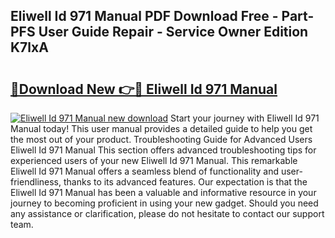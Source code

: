 ## Eliwell Id 971 Manual PDF Download Free - Part-PFS User Guide Repair - Service Owner Edition K7lxA

# <h2><a href="http://cf10236.oget.top/?id=Eliwell+Id+971+Manual">🔗Download New 👉🔴 Eliwell Id 971 Manual</a></h2>

[![Eliwell Id 971 Manual new download](https://i.imgur.com/5g1atiW.png)](http://cf10236.oget.top/?id=Eliwell+Id+971+Manual)
Start your journey with Eliwell Id 971 Manual today! This user manual provides a detailed guide to help you get the most out of your product. Troubleshooting Guide for Advanced Users Eliwell Id 971 Manual This section offers advanced troubleshooting tips for experienced users of your new Eliwell Id 971 Manual. This remarkable Eliwell Id 971 Manual offers a seamless blend of functionality and user-friendliness, thanks to its advanced features. Our expectation is that the Eliwell Id 971 Manual has been a valuable and informative resource in your journey to becoming proficient in using your new gadget. Should you need any assistance or clarification, please do not hesitate to contact our support team.
